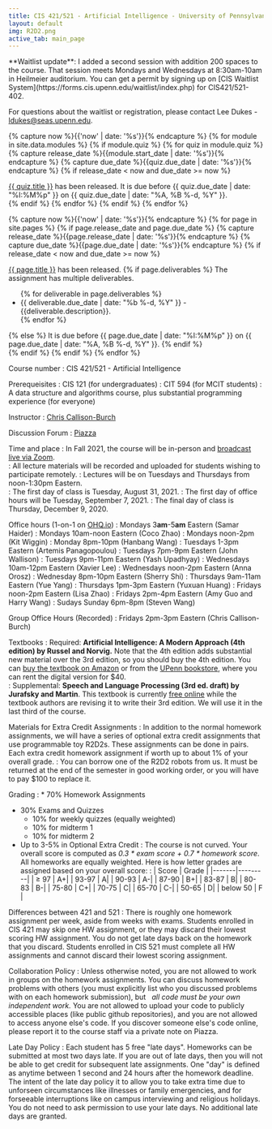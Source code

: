 ```yaml
---
title: CIS 421/521 - Artificial Intelligence - University of Pennsylvania
layout: default
img: R2D2.png
active_tab: main_page 
---
```

<div class="alert alert-danger" markdown="1">
**Waitlist update**: I added a second session with addition 200 spaces to the course.  That session meets Mondays and Wednesdays at 8:30am-10am in Heilmeier auditorium.  You can get a permit by signing up on [CIS Waitlist System](https://forms.cis.upenn.edu/waitlist/index.php) for CIS421/521-402.

For  questions about the waitlist or registration, please contact Lee Dukes - ldukes@seas.upenn.edu.
</div>

<!--
	If you have a question about the waitlist system you can email Lee Dukes ldukes@seas.upenn.edu.  
In order to be considered for a permit for the course, you must complete the first assignment by its due date.



To register for CIS 421/521 you should sign yourself up for the [CIS Waitlist System](https://forms.cis.upenn.edu/waitlist/index.php) when it opens on April 30th.  Registration isn't available during advance registration, and you don't need to request permission of the instructor.

After you've added yourself to the waitlist, you'll get assigned a category based on your degree and how many years you have left at Penn.  

</div>
-->


<!-- Display an alert about upcoming quizzes -->
{% capture now %}{{'now' | date: '%s'}}{% endcapture %}
{% for module in site.data.modules %}
{% if module.quiz %}
{% for quiz in module.quiz %}
{% capture release_date %}{{module.start_date | date: '%s'}}{% endcapture %}
{% capture due_date %}{{quiz.due_date | date: '%s'}}{% endcapture %}
{% if release_date < now and due_date >= now %}
<div class="alert alert-info">
<a href="{{quiz.url}}">{{ quiz.title }}</a> has been released. It is due before {{ quiz.due_date | date: "%I:%M%p" }} on {{ quiz.due_date | date: "%A, %B %-d, %Y" }}.
</div>
{% endif %}
{% endfor %}
{% endif %}
{% endfor %}
<!-- End alert for upcoming quizzes -->

<!-- Display an alert about upcoming homework assignments -->
{% capture now %}{{'now' | date: '%s'}}{% endcapture %}
{% for page in site.pages %}
{% if page.release_date and page.due_date %}
{% capture release_date %}{{page.release_date | date: '%s'}}{% endcapture %}
{% capture due_date %}{{page.due_date | date: '%s'}}{% endcapture %}
{% if release_date < now and due_date >= now %}
<div class="alert alert-info">
<a href="{{page.url}}">{{ page.title }}</a> has been released.  
{% if page.deliverables %}
The assignment has multiple deliverables.
<ul>
{% for deliverable in page.deliverables %}
<li>{{ deliverable.due_date | date: "%b %-d, %Y" }} - {{deliverable.description}}.</li>
{% endfor %}
</ul>
{% else %}
It is due before {{ page.due_date | date: "%I:%M%p" }} on {{ page.due_date | date: "%A, %B %-d, %Y" }}.
{% endif %}
</div>
{% endif %}
{% endif %}
{% endfor %}
<!-- End alert for upcoming homework assignments -->
 

 



<!--


<div class="alert alert-info" markdown="1">
R2D2 ***Extra Credit*** Assignments (late submission not allowed):
* [Robot Exercise 1: Using Python to Control R2D2](r2d2_assignments/hw1/homework1.html)
* [Robot Exercise 2: Robot Navigation](r2d2_assignments/hw2/homework2.html)
* [Robot Exercise 3: Flag Capture Game using a Minimax Algorithm](r2d2_assignments/hw3/homework3.html)
* [Robot Exercise 4: Commanding Robots with Natural Language](r2d2_assignments/hw4/homework4.html)

Extra Credit Bounty Items:
* ~~Get the Python API that we developed working on Windows~~ (solved by Hanbang with Raspberry Pi)
* Find a way to communicate the robot's gyroscopic sensor info back to Python
* Develop a Python collision detection protocol 
</div>

-->



Course number
: CIS 421/521 - Artificial Intelligence

Prerequeisites
: CIS 121 (for undergraduates)
: CIT 594 (for MCIT students)
: A data structure and algorithms course, plus substantial programming experience (for everyone)

Instructor
: [Chris Callison-Burch](https://www.cis.upenn.edu/~ccb/)

Discussion Forum
: [Piazza](http://piazza.com/upenn/fall2021/cis521)

Time and place
: In Fall 2021, the course will be in-person and [broadcast live via Zoom](https://upenn.zoom.us/j/97772152051?pwd=NVFIbkJlemZ1Z2pvMk9oUWo0SHRYZz09).  
: All lecture materials will be recorded and uploaded for students wishing to participate remotely.
: Lectures will be on Tuesdays and Thursdays from noon-1:30pm Eastern.  
: The first day of class is Tuesday, August 31, 2021.
: The first day of office hours will be Tuesday, September 7, 2021.
: The final day of class is Thursday, December 9, 2020.

Office hours (1-on-1 on [OHQ.io](https://ohq.io/courses/246))
: Mondays 3**am**-5**am** Eastern (Samar Haider)
: Mondays 10am-noon Eastern (Coco Zhao)
: Mondays noon-2pm (Kit Wiggin)
: Monday 8pm-10pm (Hanbang Wang)
: Tuesdays 1-3pm Eastern (Artemis Panagopoulou)
: Tuesdays 7pm-9pm Eastern (John Wallison)
: Tuesdays 9pm-11pm Eastern (Yash Upadhyay)
: Wednesdays 10am-12pm Eastern (Xavier Lee)
: Wednesdays noon-2pm Eastern (Anna Orosz)
: Wednesday 8pm-10pm Eastern (Sherry Shi)
: Thursdays 9am-11am Eastern (Yue Yang)
: Thursdays 1pm-3pm Eastern (Yuxuan Huang)
: Fridays noon-2pm Eastern (Lisa Zhao)
: Fridays 2pm-4pm Eastern (Amy Guo and Harry Wang)
: Sudays Sunday 6pm-8pm (Steven Wang)

Group Office Hours (Recorded)
: Fridays 2pm-3pm Eastern (Chris Callison-Burch)




Textbooks
: Required: __Artificial Intelligence: A Modern Approach (4th edition) by Russel and Norvig.__ Note that the 4th edition adds substantial new material over the 3rd edition, so you should buy the 4th edition.  You can [buy the textbook on Amazon](https://www.amazon.com/Artificial-Intelligence-A-Modern-Approach/dp/0134610997/) or from the [UPenn bookstore](https://upenn.bncollege.com/shop/upenn/page/find-textbooks), where you can rent the digital version for $40.  
: Supplemental: __Speech and Language Processing (3rd ed. draft) by Jurafsky and Martin__.  This textbook is currently [free online](https://web.stanford.edu/~jurafsky/slp3/) while the textbook authors are revising it to write their 3rd edition.  We will use it in the last third of the course. 


Materials for Extra Credit Assignments
: In addition to the normal homework assignments, we will have a series of optional extra credit assignments that use programmable toy R2D2s.  These assignments can be done in pairs.  Each extra credit homework assignment if worth up to about 1% of your overall grade.
: You can borrow one of the R2D2 robots from us.  It must be returned at the end of the semester in good working order, or you will have to pay $100 to replace it. 

<!--
: If you are outside of Philadelphia, you can purchase a __Sphero R2D2__.  Currently, you can buy the robot for about $100 on [Amazon](https://www.amazon.com/Sphero-R201ROW-R2-D2-App-Enabled-Droid/dp/B071KSR86B/) or $80 from [Walmart.com](https://www.walmart.com/ip/Sphero-R2-D2-App-Enabled-Droid/707617540).  If you live outside the USA, you may need to use a [3rd party shipping service](https://planetexpress.com/stores/walmart/).
: If you live outside of Philadelphia, you will also need a Raspberry Pi Sensor Pack that the TAs assembled from parts. We will send it to you if [you provide your address on this form](https://docs.google.com/forms/d/e/1FAIpQLSdGu_0Qms_RxA42QCZY0A_PrJFPNgXrVENYmZTAclrj5ZKoww/viewform?usp=sf_link).
-->

Grading 
: * 70% Homework Assignments
* 30% Exams and Quizzes 
	* 10% for weekly quizzes (equally weighted)
	* 10% for midterm 1
	* 10% for midterm 2
* Up to 3-5% in Optional Extra Credit
: The course is not curved.  Your overall score is computed as _0.3 * exam score + 0.7 * homework score_.  All homeworks are equally weighted. Here is  how letter grades are assigned based on your overall score:
: | Score	| Grade   |
|-------|---------| 
| ≥ 97 | A+| 
| 93-97	| A| 
| 90-93	| A-| 
| 87-90	| B+| 
| 83-87	| B| 
| 80-83	| B-| 
| 75-80	| C+| 
| 70-75	| C| 
| 65-70	| C-| 
| 50-65	| D| 
| below 50	| F |

Differences between 421 and 521
: There is roughly one homework assignment per week, aside from weeks with exams.  Students enrolled in CIS 421 may skip one HW assignment, or they may discard their lowest scoring HW assignment.  You do not get late days back on the homework that you discard.  Students enrolled in CIS 521 must complete all HW assignments and cannot discard their lowest scoring assignment.


Collaboration Policy
: Unless otherwise noted, you are not allowed to work in groups on the homework assignments. You can discuss homework problems with others (you must explicitly list who you discussed problems with on each homework submission), but   *all code must be your own independent work.*  You are not allowed to upload your code to publicly accessible places (like public github repositories), and you are not allowed to access anyone else's code.  If you discover someone else's code online, please report it to the course staff via a private note on Piazza. 


Late Day Policy
: Each student has 5 free "late days".  Homeworks can be submitted at most two days late.  If you are out of late days, then you will not be able to get credit for subsequent late assignments. One "day" is defined as anytime between 1 second and 24 hours after the homework deadline. The intent of the late day policy it to allow you to take extra time due to unforseen circumstances like illnesses or family emergencies, and for forseeable interruptions like on campus interviewing and religious holidays.  You do not need to ask permission to use your late days.  No additional late days are granted. 

